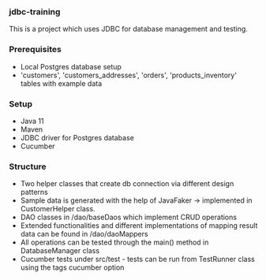 ### jdbc-training

This is a project which uses JDBC for database management and testing.

### Prerequisites
- Local Postgres database setup
- 'customers', 'customers_addresses', 'orders', 'products_inventory' tables with example data

### Setup
- Java 11
- Maven
- JDBC driver for Postgres database
- Cucumber

### Structure

- Two helper classes that create db connection via different design patterns
- Sample data is generated with the help of JavaFaker -> implemented in CustomerHelper class.
- DAO classes in /dao/baseDaos which implement CRUD operations
- Extended functionalities and different implementations of mapping result data can be found in /dao/daoMappers
- All operations can be tested through the main() method in DatabaseManager class
- Cucumber tests under src/test - tests can be run from TestRunner class using the tags cucumber option

